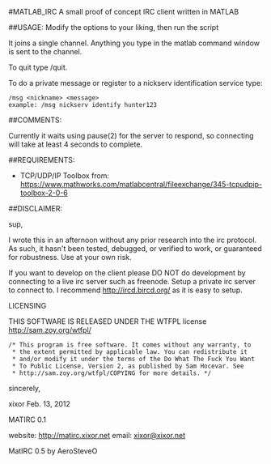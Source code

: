 #MATLAB_IRC
A small proof of concept IRC client written in MATLAB

##USAGE:
Modify the options to your liking, then run the script

It joins a single channel.  Anything you type in the matlab command window
is sent to the channel.  

To quit type /quit.

To do a private message or register to a nickserv identification service type:

    /msg <nickname> <message>
    example: /msg nickserv identify hunter123

##COMMENTS:

Currently it waits using pause(2) for the server to respond, so connecting
will take at least 4 seconds to complete.

##REQUIREMENTS:
 * TCP/UDP/IP Toolbox from:
<https://www.mathworks.com/matlabcentral/fileexchange/345-tcpudpip-toolbox-2-0-6>

##DISCLAIMER:

sup,

I wrote this in an afternoon without any prior research into the irc protocol.
As such, it hasn't been tested, debugged, or verified to work, or guaranteed
for robustness.  Use at your own risk.

If you want to develop on the client please DO NOT do development by
connecting to a live irc server such as freenode.  Setup a private irc
server to connect to.  I recommend http://ircd.bircd.org/  as it is
easy to setup.

LICENSING

THIS SOFTWARE IS RELEASED UNDER THE WTFPL license 
<http://sam.zoy.org/wtfpl/>

    /* This program is free software. It comes without any warranty, to
     * the extent permitted by applicable law. You can redistribute it
     * and/or modify it under the terms of the Do What The Fuck You Want
     * To Public License, Version 2, as published by Sam Hocevar. See
     * http://sam.zoy.org/wtfpl/COPYING for more details. */
    
sincerely,

xixor
Feb. 13, 2012

MATIRC 0.1

website: <http://matirc.xixor.net>
email: <xixor@xixor.net>

MatIRC 0.5 by AeroSteveO


